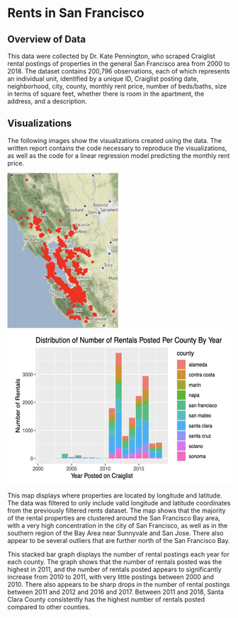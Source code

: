 # Rents in San Francisco

## Overview of Data

This data were collected by Dr. Kate Pennington, who scraped Craiglist rental postings of properties in the general San Francisco area from 2000 to 2018. The dataset contains 200,796 observations, each of which represents an individual unit, identified by a unique ID, Craiglist posting date, neighborhood, city, county, monthly rent price, number of beds/baths, size in terms of square feet, whether there is room in the apartment, the address, and a description.

## Visualizations

The following images show the visualizations created using the data. The written report contains the code necessary to reproduce the visualizations, as well as the code for a linear regression model predicting the monthly rent price.

<p float="left">

<img src="/images/sf-rentals-map.png" width="250" height="350"/> <img src="/images/rentals-by-county-yearly.png" width="540" height="350"/>

</p>

This map displays where properties are located by longitude and latitude. The data was filtered to only include valid longitude and latitude coordinates from the previously filtered rents dataset. The map shows that the majority of the rental properties are clustered around the San Francisco Bay area, with a very high concentration in the city of San Francisco, as well as in the southern region of the Bay Area near Sunnyvale and San Jose. There also appear to be several outliers that are further north of the San Francisco Bay. 

This stacked bar graph displays the number of rental postings each year for each county. The graph shows that the number of rentals posted was the highest in 2011, and the number of rentals posted appears to significantly increase from 2010 to 2011, with very little postings between 2000 and 2010. There also appears to be sharp drops in the number of rental postings between 2011 and 2012 and 2016 and 2017. Between 2011 and 2018, Santa Clara County consistently has the highest number of rentals posted compared to other counties.
